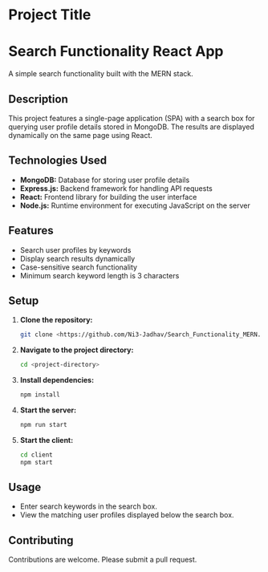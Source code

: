 
# Project Title
<h1>Search Functionality React App</h1>

A simple search functionality built with the MERN stack.

## Description

This project features a single-page application (SPA) with a search box for querying user profile details stored in MongoDB. The results are displayed dynamically on the same page using React.

## Technologies Used

- **MongoDB:** Database for storing user profile details
- **Express.js:** Backend framework for handling API requests
- **React:** Frontend library for building the user interface
- **Node.js:** Runtime environment for executing JavaScript on the server

## Features

- Search user profiles by keywords
- Display search results dynamically
- Case-sensitive search functionality
- Minimum search keyword length is 3 characters

## Setup

1. **Clone the repository:**
   ```sh
   git clone <https://github.com/Ni3-Jadhav/Search_Functionality_MERN.git>
   ```
2. **Navigate to the project directory:**
   ```sh
   cd <project-directory>
   ```
3. **Install dependencies:**
   ```sh
   npm install
   ```
4. **Start the server:**
   ```sh
   npm run start
   ```
5. **Start the client:**
   ```sh
   cd client
   npm start
   ```

## Usage

- Enter search keywords in the search box.
- View the matching user profiles displayed below the search box.

## Contributing

Contributions are welcome. Please submit a pull request.

